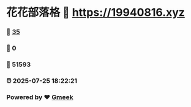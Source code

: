 # 花花部落格 :link: https://19940816.xyz 
### :page_facing_up: [35](https://19940816.xyz/tag.html) 
### :speech_balloon: 0 
### :hibiscus: 51593 
### :alarm_clock: 2025-07-25 18:22:21 
### Powered by :heart: [Gmeek](https://github.com/Meekdai/Gmeek)
